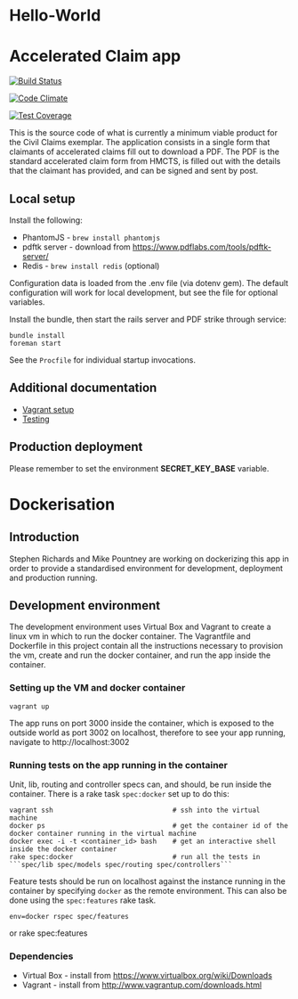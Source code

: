 # Hello-World

# Accelerated Claim app

[![Build Status](http://jenkins.dsd.io/view/Civil%20Claims%20Dashboard/job/civilclaims-accelerated-test/badge/icon)](http://ec2-54-194-212-120.eu-west-1.compute.amazonaws.com/view/Civil%20Claims%20Dashboard/job/civilclaims-accelerated-test/)

[![Code Climate](https://codeclimate.com/github/ministryofjustice/accelerated_claims/badges/gpa.svg)](https://codeclimate.com/github/ministryofjustice/accelerated_claims)

[![Test Coverage](https://codeclimate.com/github/ministryofjustice/accelerated_claims/badges/coverage.svg)](https://codeclimate.com/github/ministryofjustice/accelerated_claims)

This is the source code of what is currently a minimum viable product for the Civil Claims exemplar. The application consists in a single form that claimants of accelerated claims fill out to download a PDF. The PDF is the standard accelerated claim form from HMCTS, is filled out with the details that the claimant has provided, and can be signed and sent by post.

## Local setup

Install the following:

* PhantomJS - `brew install phantomjs`
* pdftk server - download from <https://www.pdflabs.com/tools/pdftk-server/>
* Redis - `brew install redis` (optional)

Configuration data is loaded from the .env file (via dotenv gem). The default configuration will work for local development, but see the file for optional variables.

Install the bundle, then start the rails server and PDF strike through service:

```
bundle install
foreman start
```

See the `Procfile` for individual startup invocations.

## Additional documentation

* [Vagrant setup](docs/vagrant.md)
* [Testing](docs/testing.md)

## Production deployment

Please remember to set the environment **SECRET_KEY_BASE** variable.



# Dockerisation

## Introduction

Stephen Richards and Mike Pountney are working on dockerizing this app in order to provide a standardised environment for development, deployment and production running.

## Development environment

The development environment uses Virtual Box and Vagrant to create a linux vm in which to run the docker container.  The Vagrantfile and Dockerfile in this project contain all the instructions necessary to provision the vm, create and run the docker container, and run the app inside the container.

### Setting up the VM and docker container

	vagrant up

The app runs on port 3000 inside the container, which is exposed to the outside world as port 3002 on localhost, therefore to see your app running, navigate to http://localhost:3002



### Running tests on the app running in the container

Unit, lib, routing and controller specs can, and should, be run inside the container.  There is a rake task ```spec:docker``` set up to do this:

	vagrant ssh 			                 # ssh into the virtual machine
	docker ps 				                 # get the container id of the docker container running in the virtual machine
	docker exec -i -t <container_id> bash    # get an interactive shell inside the docker container
	rake spec:docker                         # run all the tests in ```spec/lib spec/models spec/routing spec/controllers```

Feature tests should be run on localhost against the instance running in the container by specifying ```docker``` as the remote environment.  This can also be done using the ```spec:features``` rake task.

	env=docker rspec spec/features

or
	rake spec:features
	

### Dependencies
* Virtual Box  - install from https://www.virtualbox.org/wiki/Downloads
* Vagrant - install from http://www.vagrantup.com/downloads.html

